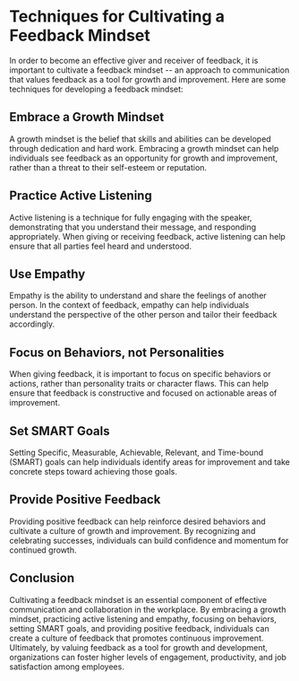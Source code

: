 Techniques for Cultivating a Feedback Mindset
=======================================================================================

In order to become an effective giver and receiver of feedback, it is important to cultivate a feedback mindset -- an approach to communication that values feedback as a tool for growth and improvement. Here are some techniques for developing a feedback mindset:

Embrace a Growth Mindset
------------------------

A growth mindset is the belief that skills and abilities can be developed through dedication and hard work. Embracing a growth mindset can help individuals see feedback as an opportunity for growth and improvement, rather than a threat to their self-esteem or reputation.

Practice Active Listening
-------------------------

Active listening is a technique for fully engaging with the speaker, demonstrating that you understand their message, and responding appropriately. When giving or receiving feedback, active listening can help ensure that all parties feel heard and understood.

Use Empathy
-----------

Empathy is the ability to understand and share the feelings of another person. In the context of feedback, empathy can help individuals understand the perspective of the other person and tailor their feedback accordingly.

Focus on Behaviors, not Personalities
-------------------------------------

When giving feedback, it is important to focus on specific behaviors or actions, rather than personality traits or character flaws. This can help ensure that feedback is constructive and focused on actionable areas of improvement.

Set SMART Goals
---------------

Setting Specific, Measurable, Achievable, Relevant, and Time-bound (SMART) goals can help individuals identify areas for improvement and take concrete steps toward achieving those goals.

Provide Positive Feedback
-------------------------

Providing positive feedback can help reinforce desired behaviors and cultivate a culture of growth and improvement. By recognizing and celebrating successes, individuals can build confidence and momentum for continued growth.

Conclusion
----------

Cultivating a feedback mindset is an essential component of effective communication and collaboration in the workplace. By embracing a growth mindset, practicing active listening and empathy, focusing on behaviors, setting SMART goals, and providing positive feedback, individuals can create a culture of feedback that promotes continuous improvement. Ultimately, by valuing feedback as a tool for growth and development, organizations can foster higher levels of engagement, productivity, and job satisfaction among employees.
